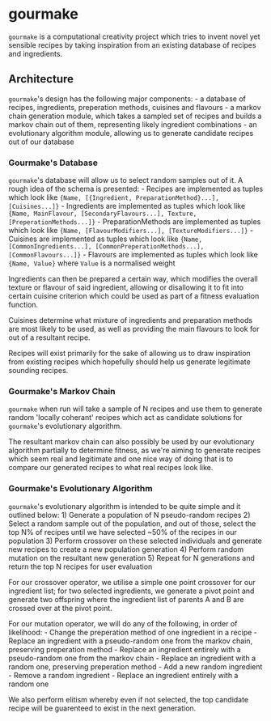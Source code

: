 # gourmake

```gourmake``` is a computational creativity project which tries to invent novel yet sensible recipes by taking inspiration from an existing database of recipes and ingredients.


## Architecture
```gourmake```'s design has the following major components:
    - a database of recipes, ingredients, preperation methods, cuisines and flavours
    - a markov chain generation module, which takes a sampled set of recipes and builds a markov chain out of them, representing likely ingredient combinations
    - an evolutionary algorithm module, allowing us to generate candidate recipes out of our database

### Gourmake's Database
```gourmake```'s database will allow us to select random samples out of it. A rough idea of the schema is presented:
    - Recipes are implemented as tuples which look like ```{Name, [{Ingredient, PreparationMethod}...], [Cuisines...]}```
    - Ingredients are implemented as tuples which look like ```{Name, MainFlavour, [SecondaryFlavours...], Texture, [PreperationMethods...]}```
    - PreparationMethods are implemented as tuples which look like ```{Name, [FlavourModifiers...], [TextureModifiers...]}```
    - Cuisines are implemented as tuples which look like ```{Name, [CommonIngredients...], [CommonPreperationMethods...], [CommonFlavours...]}```
    - Flavours are implemented as tuples which look like ```{Name, Value}``` where ```Value``` is a normalised weight

Ingredients can then be prepared a certain way, which modifies the overall texture or flavour of said ingredient, allowing or disallowing it to fit into certain cuisine criterion which could be used as part of a fitness evaluation function. 

Cuisines determine what mixture of ingredients and preparation methods are most likely to be used, as well as providing the main flavours to look for out of a resultant recipe.

Recipes will exist primarily for the sake of allowing us to draw inspiration from existing recipes which hopefully should help us generate legitimate sounding recipes.

### Gourmake's Markov Chain
```gourmake``` when run will take a sample of N recipes and use them to generate random 'locally coherant' recipes which act as candidate solutions for ```gourmake```'s evolutionary algorithm. 

The resultant markov chain can also possibly be used by our evolutionary algorithm partially to determine fitness, as we're aiming to generate recipes which seem real and legitimate and one nice way of doing that is to compare our generated recipes to what real recipes look like.

### Gourmake's Evolutionary Algorithm
```gourmake```'s evolutionary algorithm is intended to be quite simple and it outlined below:
    1) Generate a population of N pseudo-random recipes
    2) Select a random sample out of the population, and out of those, select the top N% of recipes until we have selected ~50% of the recipes in our population
    3) Perform crossover on these selected individuals and generate new recipes to create a new population generation
    4) Perform random mutation on the resultant new generation
    5) Repeat for N generations and return the top N recipes for user evaluation

For our crossover operator, we utilise a simple one point crossover for our ingredient list; for two selected ingredients, we generate a pivot point and generate two offspring where the ingredient list of parents A and B are crossed over at the pivot point.

For our mutation operator, we will do any of the following, in order of likelihood:
    - Change the preperation method of one ingredient in a recipe
    - Replace an ingredient with a pseudo-random one from the markov chain, preserving preperation method
    - Replace an ingredient entirely with a pseudo-random one from the markov chain
    - Replace an ingredient with a random one, preserving preperation method
    - Add a new random ingredient
    - Remove a random ingredient
    - Replace an ingredient entirely with a random one

We also perform elitism whereby even if not selected, the top candidate recipe will be guarenteed to exist in the next generation.
